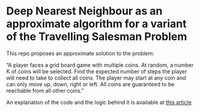 # Deep Nearest Neighbour as an approximate algorithm for a variant of the Travelling Salesman Problem

This repo proposes an approximate solution to the problem:

“A player faces a grid board game with multiple coins. At random, a number K of coins will be selected. Find the expected number of steps the player will need to take to collect all coins. The player may start at any coin and can only move up, down, right or left. All coins are guaranteed to be reachable from all other coins.”

An explanation of the code and the logic behind it is available at [this article](https://luisdasilva.io/blog/pathfinding/)